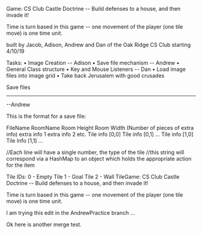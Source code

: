 Game: CS Club Castle Doctrine -- 
Build defenses to a house, and then invade it!

Time is turn based in this game -- one movement of the player (one tile move) is one time unit.


built by Jacob, Adison, Andrew and Dan of the Oak Ridge CS Club starting 4/10/19

Tasks:
• Image Creation -- Adison
• Save file mechanism -- Andrew
• General Class structure
• Key and Mouse Listeners -- Dan
• Load image files into image grid
• Take back Jerusalem with good crusades




Save files
____________
--Andrew

This is the format for a save file:

FileName RoomName Room Height Room Width (Number of pieces of extra info)
extra info 1
extra info 2
etc.
Tile info [0,0] Tile info [0,1] ...
Tile info [1,0] Tile Info [1,1] ...

//Each line will have a single number, the type of the tile
//this string will correspond via a HashMap to an object which holds the appropriate action for the item

Tile IDs:
0 - Empty Tile
1 - Goal Tile
2 - Wall TileGame: CS Club Castle Doctrine -- 
Build defenses to a house, and then invade it!

Time is turn based in this game -- one movement of the player (one tile move) is one time unit.


I am trying this edit in the AndrewPractice branch ... 


Ok here is another merge test.
